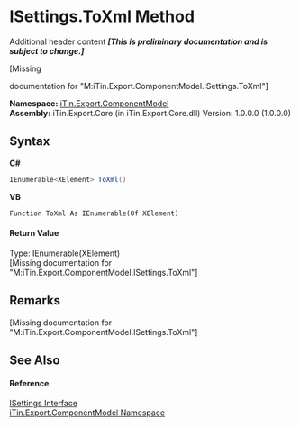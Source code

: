 # ISettings.ToXml Method 
Additional header content _**\[This is preliminary documentation and is subject to change.\]**_

\[Missing <summary> documentation for "M:iTin.Export.ComponentModel.ISettings.ToXml"\]

**Namespace:**&nbsp;<a href="55171ca4-890c-0ab2-e812-efe82bc0b686">iTin.Export.ComponentModel</a><br />**Assembly:**&nbsp;iTin.Export.Core (in iTin.Export.Core.dll) Version: 1.0.0.0 (1.0.0.0)

## Syntax

**C#**<br />
``` C#
IEnumerable<XElement> ToXml()
```

**VB**<br />
``` VB
Function ToXml As IEnumerable(Of XElement)
```


#### Return Value
Type: IEnumerable(XElement)<br />\[Missing <returns> documentation for "M:iTin.Export.ComponentModel.ISettings.ToXml"\]

## Remarks
\[Missing <remarks> documentation for "M:iTin.Export.ComponentModel.ISettings.ToXml"\]

## See Also


#### Reference
<a href="94ca8fa3-4ba6-d3f7-614b-913fad195fff">ISettings Interface</a><br /><a href="55171ca4-890c-0ab2-e812-efe82bc0b686">iTin.Export.ComponentModel Namespace</a><br />
